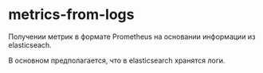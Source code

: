 # metrics-from-logs
Получении метрик в формате Prometheus на основании информации из elasticseach.

В основном предполагается, что в elasticsearch хранятся логи. 

## 
